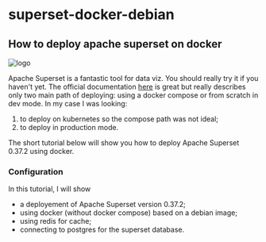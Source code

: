 # superset-docker-debian

## How to deploy apache superset on docker

![logo](https://avatars3.githubusercontent.com/u/42724554?s=200&v=4)

Apache Superset is a fantastic tool for data viz. You should really try it if you haven't yet.
The official documentation [here](https://superset.apache.org/) is great but really describes only two main path of deploying: 
using a docker compose or from scratch in dev mode.
In my case I was looking:

1. to deploy on kubernetes so the compose path was not ideal;
2. to deploy in production mode.

The short tutorial below will show you how to deploy Apache Superset 0.37.2 using docker.

### Configuration

In this tutorial, I will show
- a deployement of Apache Superset version 0.37.2;
- using docker (without docker compose) based on a debian image;
- using redis for cache;
- connecting to postgres for the superset database.


